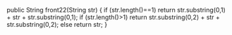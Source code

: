 public String front22(String str) {
  if (str.length()==1)
  return str.substring(0,1) + str + str.substring(0,1);
  if (str.length()>1)
  return str.substring(0,2) + str + str.substring(0,2);
   else
  return str;
}